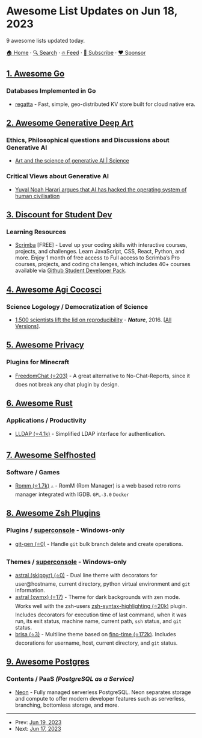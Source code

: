 # Awesome List Updates on Jun 18, 2023

9 awesome lists updated today.

[🏠 Home](/README.md) · [🔍 Search](https://www.trackawesomelist.com/search/) · [🔥 Feed](https://www.trackawesomelist.com/rss.xml) · [📮 Subscribe](https://trackawesomelist.us17.list-manage.com/subscribe?u=d2f0117aa829c83a63ec63c2f&id=36a103854c) · [❤️  Sponsor](https://github.com/sponsors/theowenyoung)



## [1. Awesome Go](/content/avelino/awesome-go/README.md)

### Databases Implemented in Go

*   [regatta](https://github.com/jamf/regatta) - Fast, simple, geo-distributed KV store built for cloud native era.

## [2. Awesome Generative Deep Art](/content/filipecalegario/awesome-generative-deep-art/README.md)

### Ethics, Philosophical questions and Discussions about Generative AI

*   [Art and the science of generative AI | Science](https://www.science.org/doi/10.1126/science.adh4451)

### Critical Views about Generative AI

*   [Yuval Noah Harari argues that AI has hacked the operating system of human civilisation](https://www.economist.com/by-invitation/2023/04/28/yuval-noah-harari-argues-that-ai-has-hacked-the-operating-system-of-human-civilisation)

## [3. Discount for Student Dev](/content/AchoArnold/discount-for-student-dev/README.md)

### Learning Resources

*   [Scrimba](https://apply.githubcampus.expert/) \[FREE] - Level up your coding skills with interactive courses, projects, and challenges. Learn JavaScript, CSS, React, Python, and more. Enjoy 1 month of free access to Full access to Scrimba’s Pro courses, projects, and coding challenges, which includes 40+ courses available via [Github Student Developer Pack](https://education.github.com/pack).

## [4. Awesome Agi Cocosci](/content/YuzheSHI/awesome-agi-cocosci/README.md)

### Science Logology / Democratization of Science

*   [1,500 scientists lift the lid on reproducibility](https://www.nature.com/articles/533452a) - ***Nature***, 2016. \[[All Versions](https://scholar.google.com/scholar?cluster=11479406257389837824\&hl=en\&as_sdt=0,5)].

## [5. Awesome Privacy](/content/pluja/awesome-privacy/README.md)

### Plugins for Minecraft

*   [FreedomChat (⭐203)](https://github.com/e-im/FreedomChat) - A great alternative to No-Chat-Reports, since it does not break any chat plugin by design.

## [6. Awesome Rust](/content/rust-unofficial/awesome-rust/README.md)

### Applications / Productivity

*   [LLDAP (⭐4.1k)](https://github.com/lldap/lldap) - Simplified LDAP interface for authentication.

## [7. Awesome Selfhosted](/content/awesome-selfhosted/awesome-selfhosted/README.md)

### Software / Games

*   [Romm (⭐1.7k)](https://github.com/zurdi15/romm) `⚠` - RomM (Rom Manager) is a web based retro roms manager integrated with IGDB. `GPL-3.0` `Docker`

## [8. Awesome Zsh Plugins](/content/unixorn/awesome-zsh-plugins/README.md)

### Plugins / [superconsole](https://github.com/alexchmykhalo/superconsole) - Windows-only

*   [git-gen (⭐0)](https://github.com/sharif3271/git-gen) - Handle `git` bulk branch delete and create operations.

### Themes / [superconsole](https://github.com/alexchmykhalo/superconsole) - Windows-only

*   [astral (skippyr) (⭐0)](https://github.com/skippyr/astral) - Dual line theme with decorators for user\@hostname, current directory, python virtual environment and `git` information.
*   [astral (xwmx) (⭐17)](https://github.com/xwmx/astral) - Theme for dark backgrounds with zen mode. Works well with the zsh-users [zsh-syntax-highlighting (⭐20k)](https://github.com/zsh-users/zsh-syntax-highlighting) plugin. Includes decorators for execution time of last command, when it was run, its exit status, machine name, current path, `ssh` status, and `git` status.
*   [brisa (⭐3)](https://github.com/ambrisolla/oh-my-zsh-brisa-theme) - Multiline theme based on [fino-time (⭐172k)](https://github.com/ohmyzsh/ohmyzsh/blob/master/themes/fino-time.zsh-theme). Includes decorations for username, host, current directory, and `git` status.

## [9. Awesome Postgres](/content/dhamaniasad/awesome-postgres/README.md)

### Contents / PaaS *(PostgreSQL as a Service)*

*   [Neon](https://neon.tech) - Fully managed serverless PostgreSQL. Neon separates storage and compute to offer modern developer features such as serverless, branching, bottomless storage, and more.

---

- Prev: [Jun 19, 2023](/content/2023/06/19/README.md)
- Next: [Jun 17, 2023](/content/2023/06/17/README.md)